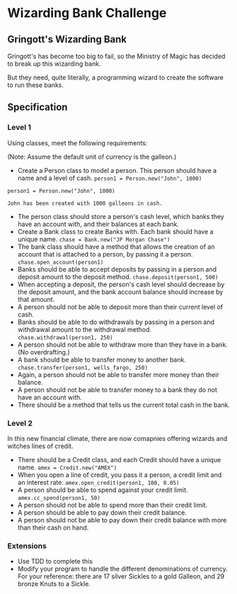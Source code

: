 # Wizarding Bank Challenge

## Gringott's Wizarding Bank 

Gringott's has become too big to fail, so the Ministry of Magic has decided to break up this wizarding bank.

But they need, quite literally, a programming wizard to create the software to run these banks. 

## Specification

### Level 1

Using classes, meet the following requirements:

(Note: Assume the default unit of currency is the galleon.)

* Create a Person class to model a person. This person should have a name and a level of cash. `person1 = Person.new("John", 1000)`
````
person1 = Person.new("John", 1000)

John has been created with 1000 galleons in cash.
````

* The person class should store a person's cash level, which banks they have an account with, and their balances at each bank.
* Create a Bank class to create Banks with. Each bank should have a unique name. `chase = Bank.new("JP Morgan Chase")`
* The bank class should have a method that allows the creation of an account that is attached to a person, by passing it a person. 
`chase.open_account(person1)`
* Banks should be able to accept deposits by passing in a person and deposit amount to the deposit method. `chase.deposit(person1, 500)`
* When accepting a deposit, the person's cash level should decrease by the deposit amount, and the bank account balance should increase by that amount.
* A person should not be able to deposit more than their current level of cash.
* Banks should be able to do withdrawals by passing in a person and withdrawal amount to the withdrawal method. `chase.withdrawal(person1, 250)`
* A person should not be able to withdraw more than they have in a bank. (No overdrafting.)
* A bank should be able to transfer money to another bank. `chase.transfer(person1, wells_fargo, 250)`
* Again, a person should not be able to transfer more money than their balance.
* A person should not be able to transfer money to a bank they do not have an account with.
* There should be a method that tells us the current total cash in the bank.


### Level 2

In this new financial climate, there are now comapnies offering wizards and witches lines of credit.

* There should be a Credit class, and each Credit should have a unique name. `amex = Credit.new("AMEX")`
* When you open a line of credit, you pass it a person, a credit limit and an interest rate. `amex.open_credit(person1, 100, 0.05)`
* A person should be able to spend against your credit limit. `amex.cc_spend(person1, 50)`
* A person should not be able to spend more than their credit limit.
* A person should be able to pay down their credit balance. 
* A person should not be able to pay down their credit balance with more than their cash on hand.


### Extensions
* Use TDD to complete this
* Modify your program to handle the different denominations of currency. For your reference: there are 17 silver Sickles 
to a gold Galleon, and 29 bronze Knuts to a Sickle.

